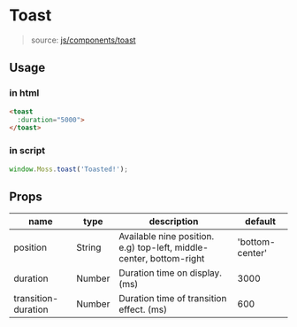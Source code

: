 # Toast

> source: [js/components/toast](../../src/js/components/toast.vue)

## Usage

### in html

```html
<toast
  :duration="5000">
</toast>
```

### in script

```js
window.Moss.toast('Toasted!');
```

## Props

| name | type | description | default |
| ---- | ---- | ----------- | ------- |
| position | String | Available nine position. e.g) top-left, middle-center, bottom-right | 'bottom-center' |
| duration | Number | Duration time on display. (ms) | 3000 |
| transition-duration | Number | Duration time of transition effect. (ms) | 600 |

